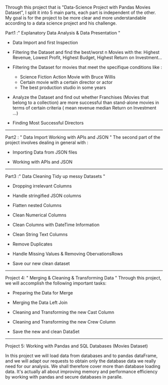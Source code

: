
Through this project that is "Data-Science Project with Pandas Movies Dataset", I split it into 5 main parts, each part is independent of the other.
My goal is for the project to be more clear and more understandable according to a data science project and his challenge.


Part1 :" Explanatory Data Analysis & Data Presentation "


   * Data Import and first Inspection

   * Filtering the Dataset and find the best/worst n Movies with the: Highest Revenue, Lowest Profit, Highest Budget, Highest Return on Investment... 

   * Filtering the Dataset for movies that meet the specifique conditions like :
     - Science Fiction Action Movie with Bruce Willis
     - Certain movie with a certain director or actor
     - The best production studio in some years

   *  Analyze the Dataset and find out whether Franchises (Movies that belong to a collection) are more successful than stand-alone movies in terms of certain criteria ( mean revenue median Return on Investment ...)

   * Finding Most Successful Directors
----------------------------------------------------------

Part2 : " Data Import Working with APIs and JSON "
The second part of the project involves dealing in general with : 


   * Importing Data from JSON files

   * Working with APIs and JSON

------------------------------------------------------------

Part3 :" Data Cleaning Tidy up messy Datasets "


   * Dropping irrelevant Columns

   * Handle stringified JSON columns

   * Flatten nested Columns

   * Clean Numerical Columns

   * Clean Columns with DateTime Information

   * Clean String Text Columns

   * Remove Duplicates

   * Handle Missing Values & Removing ObervationsRows

   * Save our new clean dataset

-----------------------------------------------------


Project 4: " Merging & Cleaning & Transforming Data "
Through this project, we will accomplish the following important tasks:


   * Preparing the Data for Merge

   * Merging the Data Left Join

   * Cleaning and Transforming the new Cast Column

   * Cleaning and Transforming the new Crew Column

   * Save the new and clean DataSet
------------------------

Project 5: Working with Pandas and SQL Databases (Movies Dataset)

  In this project we will load data from databases and to pandas dataFrame, and we will adapt our requests to obtain only the database data we really need for our analysis. We shall therefore cover more than database loading data. It's actually all about improving memory and performance efficiency by working with pandas and secure databases in paralle.